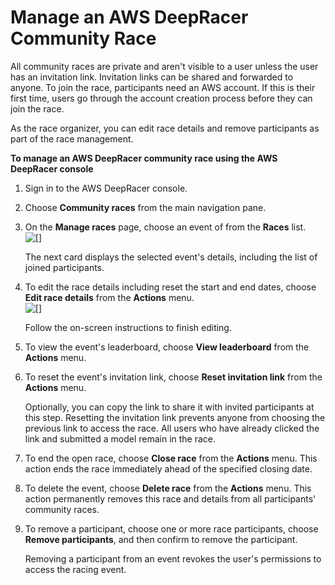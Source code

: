 # Manage an AWS DeepRacer Community Race<a name="deepracer-manage-community-races"></a>

All community races are private and aren't visible to a user unless the user has an invitation link\. Invitation links can be shared and forwarded to anyone\. To join the race, participants need an AWS account\. If this is their first time, users go through the account creation process before they can join the race\. 

As the race organizer, you can edit race details and remove participants as part of the race management\.

**To manage an AWS DeepRacer community race using the AWS DeepRacer console**

1. Sign in to the AWS DeepRacer console\.

1. Choose **Community races** from the main navigation pane\.

1. On the **Manage races** page, choose an event of from the **Races** list\.   
![\[\]](http://docs.aws.amazon.com/deepracer/latest/developerguide/images/deepracer-manage-races-chosen-a-race.png)

   The next card displays the selected event's details, including the list of joined participants\.

1. To edit the race details including reset the start and end dates, choose **Edit race details** from the **Actions** menu\.   
![\[\]](http://docs.aws.amazon.com/deepracer/latest/developerguide/images/deepracer-manage-races-edit-race-details.png)

   Follow the on\-screen instructions to finish editing\.

1. To view the event's leaderboard, choose **View leaderboard** from the **Actions** menu\.

1. To reset the event's invitation link, choose **Reset invitation link** from the **Actions** menu\. 

    Optionally, you can copy the link to share it with invited participants at this step\. Resetting the invitation link prevents anyone from choosing the previous link to access the race\. All users who have already clicked the link and submitted a model remain in the race\.

1. To end the open race, choose **Close race** from the **Actions** menu\. This action ends the race immediately ahead of the specified closing date\.

1. To delete the event, choose **Delete race** from the **Actions** menu\. This action permanently removes this race and details from all participants' community races\.

1. To remove a participant, choose one or more race participants, choose **Remove participants**, and then confirm to remove the participant\.

    Removing a participant from an event revokes the user's permissions to access the racing event\.